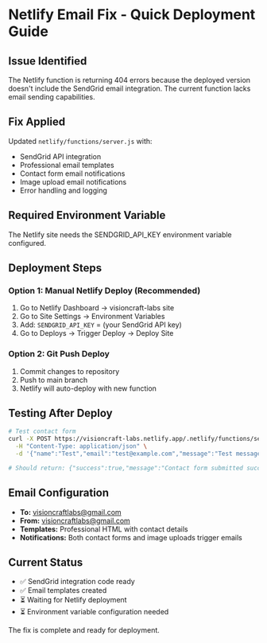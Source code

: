 # Netlify Email Fix - Quick Deployment Guide

## Issue Identified
The Netlify function is returning 404 errors because the deployed version doesn't include the SendGrid email integration. The current function lacks email sending capabilities.

## Fix Applied
Updated `netlify/functions/server.js` with:
- SendGrid API integration
- Professional email templates
- Contact form email notifications
- Image upload email notifications
- Error handling and logging

## Required Environment Variable
The Netlify site needs the SENDGRID_API_KEY environment variable configured.

## Deployment Steps

### Option 1: Manual Netlify Deploy (Recommended)
1. Go to Netlify Dashboard → visioncraft-labs site
2. Go to Site Settings → Environment Variables
3. Add: `SENDGRID_API_KEY` = (your SendGrid API key)
4. Go to Deploys → Trigger Deploy → Deploy Site

### Option 2: Git Push Deploy
1. Commit changes to repository
2. Push to main branch
3. Netlify will auto-deploy with new function

## Testing After Deploy
```bash
# Test contact form
curl -X POST https://visioncraft-labs.netlify.app/.netlify/functions/server/api/contact \
  -H "Content-Type: application/json" \
  -d '{"name":"Test","email":"test@example.com","message":"Test message"}'

# Should return: {"success":true,"message":"Contact form submitted successfully","emailSent":true}
```

## Email Configuration
- **To:** visioncraftlabs@gmail.com
- **From:** visioncraftlabs@gmail.com  
- **Templates:** Professional HTML with contact details
- **Notifications:** Both contact forms and image uploads trigger emails

## Current Status
- ✅ SendGrid integration code ready
- ✅ Email templates created
- ⏳ Waiting for Netlify deployment
- ⏳ Environment variable configuration needed

The fix is complete and ready for deployment.